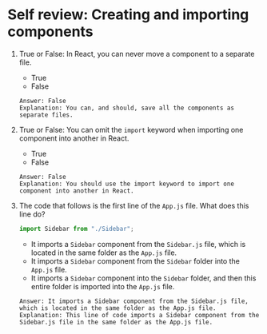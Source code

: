 # Self review: Creating and importing components

1. True or False: In React, you can never move a component to a separate file.
    - True
    - False
    ```
    Answer: False
    Explanation: You can, and should, save all the components as separate files.
    ```

2. True or False: You can omit the `import` keyword when importing one component into another in React. 
    - True
    - False
    ```
    Answer: False
    Explanation: You should use the import keyword to import one component into another in React.
    ```

3. The code that follows is the first line of the `App.js` file. W​hat does this line do?
    ```js
    import Sidebar from "./Sidebar";
    ```
    - I​t imports a `Sidebar` component from the `Sidebar.js` file, which is located in the same folder as the `App.js` file.
    - I​t imports a `Sidebar` component from the `Sidebar` folder into the `App.js` file.
    - I​t imports a `Sidebar` component into the `Sidebar` folder, and then this entire folder is imported into the `App.js` file.
    ```
    Answer: I​t imports a Sidebar component from the Sidebar.js file, which is located in the same folder as the App.js file.
    Explanation: This line of code imports a Sidebar component from the Sidebar.js file in the same folder as the App.js file.
    ```